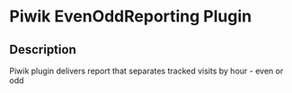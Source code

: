 # Piwik EvenOddReporting Plugin

## Description

Piwik plugin delivers report that separates tracked visits by hour - even or odd